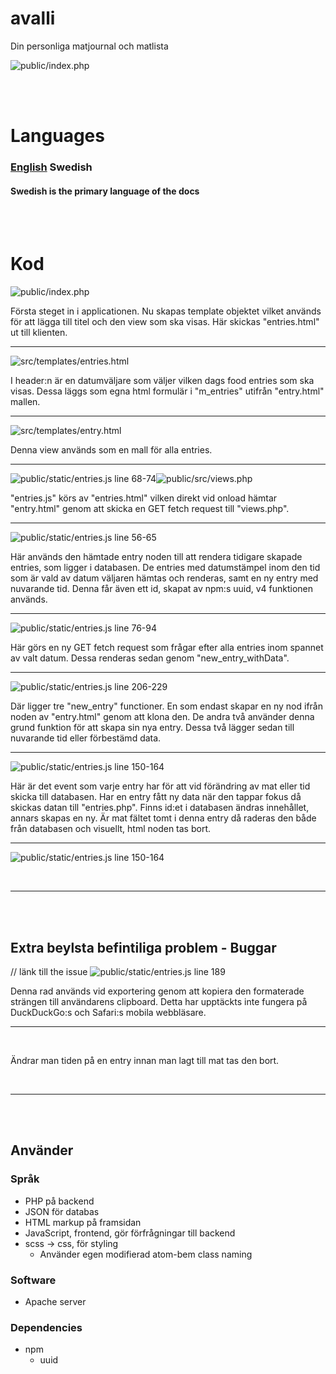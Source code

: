 avalli
=

Din personliga matjournal och matlista
<br>

![public/index.php](../screenshots/application/entries-example.png)

<br><br>

# Languages

### [English](../../README.md) Swedish
#### Swedish is the primary language of the docs

<br><br>

# Kod

![public/index.php](../screenshots/code/public-index.php.png)

Första steget in i applicationen. Nu skapas template objektet
vilket används för att lägga till titel och den view som ska
visas. Här skickas "entries.html" ut till klienten. 
<br>

---

![src/templates/entries.html](../screenshots/code/src-templates-entries.html.png)

I header:n är en datumväljare som väljer vilken dags food entries som ska visas. Dessa läggs som egna html formulär i "m_entries" utifrån "entry.html" mallen. 
<br>

---

![src/templates/entry.html](../screenshots/code/src-templates-entry.html.png)

Denna view används som en mall för alla entries. 
<br>

---
![public/static/entries.js line 68-74](../screenshots/code/public-static-entries.js-68-74.png)![public/src/views.php](../screenshots/code/public-src-views.php.png)

"entries.js" körs av "entries.html" vilken direkt vid onload hämtar "entry.html" genom att skicka en GET fetch request till "views.php". 
<br>

---
![public/static/entries.js line 56-65](../screenshots/code/public-static-entries.js-56-65.png)

Här används den hämtade entry noden till att rendera tidigare skapade entries, som ligger i databasen. De entries med datumstämpel inom den tid som är vald av datum väljaren hämtas och renderas, samt en ny entry med nuvarande tid. Denna får även ett id, skapat av npm:s uuid, v4 funktionen används. 
<br>

---
![public/static/entries.js line 76-94](../screenshots/code/public-static-entries.js-76-94.png)

Här görs en ny GET fetch request som frågar efter alla entries inom spannet av valt datum. Dessa renderas sedan genom "new_entry_withData". 
<br>

---

![public/static/entries.js line 206-229](../screenshots/code/public-static-entries.js-206-229.png)

Där ligger tre "new_entry" functioner. En som endast skapar en ny nod ifrån noden av "entry.html" genom att klona den. De andra två  använder denna grund funktion för att skapa sin nya entry. Dessa två lägger sedan till nuvarande tid eller förbestämd data. 
<br>

---

![public/static/entries.js line 150-164](../screenshots/code/public-static-entries.js-150-164.png)

Här är det event som varje entry har för att vid förändring av mat eller tid skicka till databasen. Har en entry fått ny data när den tappar fokus då skickas datan till "entries.php". Finns id:et i databasen ändras innehållet, annars skapas en ny. Är mat fältet tomt i denna entry då raderas den både från databasen och visuellt, html noden tas bort. 
<br>

---

![public/static/entries.js line 150-164](../screenshots/code/public-static-entries.js-150-164.png)


<br>

---
<br><br>

## Extra beylsta befintiliga problem - Buggar

// länk till the issue
![public/static/entries.js line 189](../screenshots/code/public-static-entries.js-189.png)

Denna rad används vid exportering genom att kopiera den formaterade strängen till användarens clipboard. Detta har upptäckts inte fungera på DuckDuckGo:s och Safari:s mobila webbläsare. 
<br>

---

<br>

Ändrar man tiden på en entry innan man lagt till mat tas den bort. 

<br>

---

<br><br>

## Använder
### Språk

- PHP på backend
- JSON för databas
- HTML markup på framsidan
- JavaScript, frontend, gör förfrågningar till backend
- scss -> css, för styling
  - Använder egen modifierad atom-bem class naming

### Software
- Apache server

### Dependencies
- npm
  - uuid